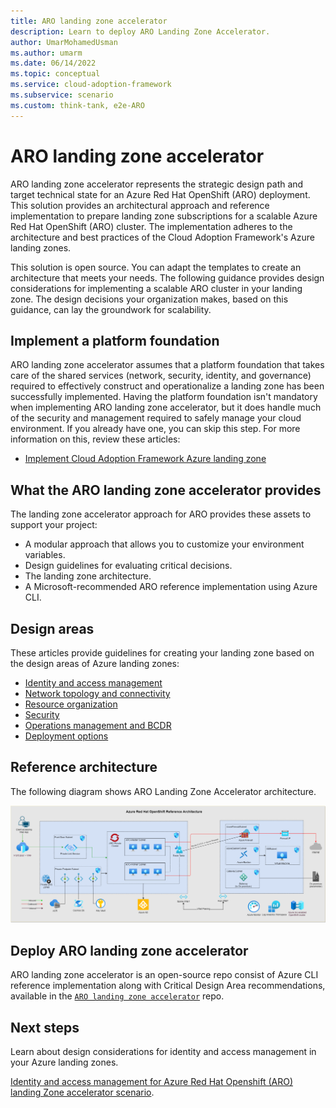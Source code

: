 ```yaml
---
title: ARO landing zone accelerator
description: Learn to deploy ARO Landing Zone Accelerator.
author: UmarMohamedUsman
ms.author: umarm
ms.date: 06/14/2022
ms.topic: conceptual
ms.service: cloud-adoption-framework
ms.subservice: scenario
ms.custom: think-tank, e2e-ARO
---
```


# ARO landing zone accelerator

ARO landing zone accelerator represents the strategic design path and target technical state for an Azure Red Hat OpenShift (ARO) deployment. This solution provides an architectural approach and reference implementation to prepare landing zone subscriptions for a scalable Azure Red Hat OpenShift (ARO) cluster. The implementation adheres to the architecture and best practices of the Cloud Adoption Framework's Azure landing zones.

This solution is open source. You can adapt the templates to create an architecture that meets your needs. The following guidance provides design considerations for implementing a scalable ARO cluster in your landing zone. The design decisions your organization makes, based on this guidance, can lay the groundwork for scalability.

## Implement a platform foundation

ARO landing zone accelerator assumes that a platform foundation that takes care of the shared services (network, security, identity, and governance) required to effectively construct and operationalize a landing zone has been successfully implemented. Having the platform foundation isn't mandatory when implementing ARO landing zone accelerator, but it does handle much of the security and management required to safely manage your cloud environment. If you already have one, you can skip this step. For more information on this, review these articles:

- [Implement Cloud Adoption Framework Azure landing zone](../../ready/landing-zone/index.md)

## What the ARO landing zone accelerator provides

The landing zone accelerator approach for ARO provides these assets to support your project:

- A modular approach that allows you to customize your environment variables.
- Design guidelines for evaluating critical decisions.
- The landing zone architecture.
- A Microsoft-recommended ARO reference implementation using Azure CLI.

## Design areas

These articles provide guidelines for creating your landing zone based on the design areas of Azure landing zones:

- [Identity and access management](./aro-identity-and-access-management.md)
- [Network topology and connectivity](./aro-network-topology-and-connectivity.md)
- [Resource organization](./aro-resource-organization.md)
- [Security](./aro-security.md)
- [Operations management and BCDR](./aro-operations-Management-and-BCDR.md)
- [Deployment options](./aro-platform-automatoin-devops.md)

## Reference architecture

The following diagram shows ARO Landing Zone Accelerator architecture.

[![Diagram showing the ARO landing zone accelerator architecture.](./media/aro_landing_zone_Architecture.png)](./media/aro_landing_zone_Architecture.png)

## Deploy ARO landing zone accelerator

ARO landing zone accelerator is an open-source repo consist of Azure CLI reference implementation along with Critical Design Area recommendations, available in the [`ARO landing zone accelerator`](https://aka.ms/aro-landing-zone-accelerator) repo.

## Next steps

Learn about design considerations for identity and access management in your Azure landing zones.

[Identity and access management for Azure Red Hat Openshift (ARO) landing Zone accelerator scenario](./aro-identity-and-access-management.md).
